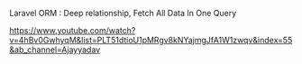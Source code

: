 <p>Laravel ORM : Deep relationship, Fetch All Data In One Query</p>

https://www.youtube.com/watch?v=4hBv0GwhyqM&list=PLT51dtioU1pMRgv8kNYajmgJfA1W1zwqv&index=55&ab_channel=Ajayyadav

